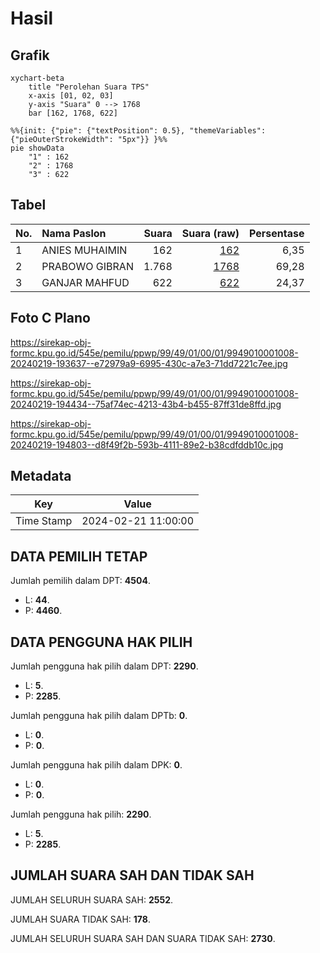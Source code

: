 # Hasil

## Grafik

```mermaid
xychart-beta
    title "Perolehan Suara TPS"
    x-axis [01, 02, 03]
    y-axis "Suara" 0 --> 1768
    bar [162, 1768, 622]
```

```mermaid
%%{init: {"pie": {"textPosition": 0.5}, "themeVariables": {"pieOuterStrokeWidth": "5px"}} }%%
pie showData
    "1" : 162
    "2" : 1768
    "3" : 622
```

## Tabel

| No. | Nama Paslon    | Suara | Suara (raw) | Persentase |
|:--- |:-------------- | -----:| -----------:| ----------:|
| 1   | ANIES MUHAIMIN | 162   | [162][p-1]  | 6,35       |
| 2   | PRABOWO GIBRAN | 1.768 | [1768][p-2] | 69,28      |
| 3   | GANJAR MAHFUD  | 622   | [622][p-3]  | 24,37      |


[p-1]: https://github.com/gigit-pemilu/pemilu-2024-99-luar-negeri/blob/main/pilpres/hitung-suara/sub/99-luar-negeri/sub/49-hong-kong-republik-rakyat-tiongkok/sub/01-hong-kong-republik-rakyat-tiongkok/sub/0001-hong-kong-republik-rakyat-tiongkok/sub/008-pos-004/sub/paslon-1.txt
[p-2]: https://github.com/gigit-pemilu/pemilu-2024-99-luar-negeri/blob/main/pilpres/hitung-suara/sub/99-luar-negeri/sub/49-hong-kong-republik-rakyat-tiongkok/sub/01-hong-kong-republik-rakyat-tiongkok/sub/0001-hong-kong-republik-rakyat-tiongkok/sub/008-pos-004/sub/paslon-2.txt
[p-3]: https://github.com/gigit-pemilu/pemilu-2024-99-luar-negeri/blob/main/pilpres/hitung-suara/sub/99-luar-negeri/sub/49-hong-kong-republik-rakyat-tiongkok/sub/01-hong-kong-republik-rakyat-tiongkok/sub/0001-hong-kong-republik-rakyat-tiongkok/sub/008-pos-004/sub/paslon-3.txt

## Foto C Plano

https://sirekap-obj-formc.kpu.go.id/545e/pemilu/ppwp/99/49/01/00/01/9949010001008-20240219-193637--e72979a9-6995-430c-a7e3-71dd7221c7ee.jpg

https://sirekap-obj-formc.kpu.go.id/545e/pemilu/ppwp/99/49/01/00/01/9949010001008-20240219-194434--75af74ec-4213-43b4-b455-87ff31de8ffd.jpg

https://sirekap-obj-formc.kpu.go.id/545e/pemilu/ppwp/99/49/01/00/01/9949010001008-20240219-194803--d8f49f2b-593b-4111-89e2-b38cdfddb10c.jpg


## Metadata

| Key        | Value               |
| ---------- | ------------------- |
| Time Stamp | 2024-02-21 11:00:00 |


## DATA PEMILIH TETAP

Jumlah pemilih dalam DPT: **4504**.
 * L: **44**.
 * P: **4460**.

## DATA PENGGUNA HAK PILIH

Jumlah pengguna hak pilih dalam DPT: **2290**.
 * L: **5**.
 * P: **2285**.

Jumlah pengguna hak pilih dalam DPTb: **0**.
 * L: **0**.
 * P: **0**.

Jumlah pengguna hak pilih dalam DPK: **0**.
 * L: **0**.
 * P: **0**.

Jumlah pengguna hak pilih: **2290**.
 * L: **5**.
 * P: **2285**.

## JUMLAH SUARA SAH DAN TIDAK SAH

JUMLAH SELURUH SUARA SAH: **2552**.

JUMLAH SUARA TIDAK SAH: **178**.

JUMLAH SELURUH SUARA SAH DAN SUARA TIDAK SAH: **2730**.


